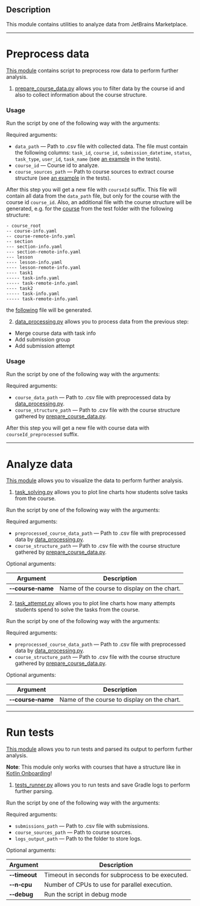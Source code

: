 ## Description

This module contains utilities to analyze data from JetBrains Marketplace.

----

# Preprocess data

[This module](./src/jba/processing) contains script to preprocess row data to perform further analysis.

1. [prepare_course_data.py](./src/jba/processing/prepare_course_data.py) allows you to filter 
data by the course id and also to collect information about the course structure.

### Usage

Run the script by one of the following way with the arguments:

Required arguments:

- `data_path` — Path to .csv file with collected data. The file must contain the following columns: `task_id`, `course_id`, `submission_datetime`, `status`, `task_type`, `user_id`, `task_name` (see [an example](./tests/resources/jba_tests/processing/all_data.csv) in the tests).
- `course_id` — Course id to analyze.
- `course_sources_path` — Path to course sources to extract course structure (see [an example](./tests/resources/jba_tests/processing/course_example) in the tests).

After this step you will get a new file with `courseId` suffix. This file will contain all data from the `data_path` file, but only for the course with the course id `course_id`.
Also, an additional file with the course structure will be generated, e.g. for the [course](./tests/resources/jba_tests/processing/course_example) from the test folder with the following structure:
```text
- course_root
-- course-info.yaml
-- course-remote-info.yaml
-- section
--- section-info.yaml
--- section-remote-info.yaml
--- lesson
---- lesson-info.yaml
---- lesson-remote-info.yaml
---- task1
----- task-info.yaml
----- task-remote-info.yaml
---- task2
----- task-info.yaml
----- task-remote-info.yaml
```

the [following](./tests/resources/jba_tests/processing/course_1_structure_expected.csv) file will be generated.

2. [data_processing.py](./src/jba/processing/data_processing.py) allows you to process data from the previous step:
- Merge course data with task info
- Add submission group
- Add submission attempt

### Usage

Run the script by one of the following way with the arguments:

Required arguments:

- `course_data_path` — Path to .csv file with preprocessed data by [data_processing.py](./src/jba/processing/data_processing.py).
- `course_structure_path` — Path to .csv file with the course structure gathered by [prepare_course_data.py](./src/jba/processing/prepare_course_data.py).

After this step you will get a new file with course data with `courseId_preprocessed` suffix. 

----

# Analyze data

[This module](./src/jba/plots) allows you to visualize the data to perform further analysis.

1. [task_solving.py](./src/jba/plots/task_solving.py) allows you to plot line charts how students solve tasks from the course.

Run the script by one of the following way with the arguments:

Required arguments:

- `preprocessed_course_data_path` — Path to .csv file with preprocessed data by [data_processing.py](./src/jba/processing/data_processing.py).
- `course_structure_path` — Path to .csv file with the course structure gathered by [prepare_course_data.py](./src/jba/processing/prepare_course_data.py).

Optional arguments:

| Argument                            | Description                                 |
|-------------------------------------|---------------------------------------------|
| **&#8209;&#8209;course&#8209;name** | Name of the course to display on the chart. |


2. [task_attempt.py](./src/jba/plots/task_attempt.py) allows you to plot line charts how many attempts students spend to solve the tasks from the course.

Run the script by one of the following way with the arguments:

Required arguments:

- `preprocessed_course_data_path` — Path to .csv file with preprocessed data by [data_processing.py](./src/jba/processing/data_processing.py).
- `course_structure_path` — Path to .csv file with the course structure gathered by [prepare_course_data.py](./src/jba/processing/prepare_course_data.py).

Optional arguments:

| Argument                            | Description                                 |
|-------------------------------------|---------------------------------------------|
| **&#8209;&#8209;course&#8209;name** | Name of the course to display on the chart. |

----

# Run tests

[This module](./src/jba/test_logs) allows you to run tests and parsed its output to perform further analysis.

**Note**: This module only works with courses that have a structure like in [Kotlin Onboarding](https://github.com/jetbrains-academy/kotlin-onboarding-introduction)!

1. [tests_runner.py](src/jba/test_logs/tests_runner.py) allows you to run tests and save Gradle logs to perform further parsing.

Run the script by one of the following way with the arguments:

Required arguments:
- `submissions_path` — Path to .csv file with submissions.
- `course_sources_path` — Path to course sources.
- `logs_output_path` — Path to the folder to store logs.

Optional arguments:

| Argument                      | Description                                       |
|-------------------------------|---------------------------------------------------|
| **&#8209;&#8209;timeout**     | Timeout in seconds for subprocess to be executed. |
| **&#8209;&#8209;n&#8209;cpu** | Number of CPUs to use for parallel execution.     |
| **&#8209;&#8209;debug**       | Run the script in debug mode                      |


